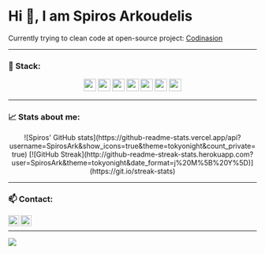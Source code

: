 # Hi :wave:, I am Spiros Arkoudelis

Currently trying to clean code at open-source project: [Codinasion](https://github.com/codinasion)


***

### :memo: Stack:

<p align="center">
 <img height="25" src="https://github.com/get-icon/geticon/blob/master/icons/java.svg">  <img height="25" src="https://github.com/get-icon/geticon/blob/master/icons/c.svg">  <img height="25" src="https://github.com/get-icon/geticon/blob/master/icons/python.svg"> <img height="25" src="https://github.com/get-icon/geticon/blob/master/icons/julia.svg">  <img height="25" src="https://github.com/get-icon/geticon/blob/master/icons/git.svg">  <img height="25" src="https://github.com/get-icon/geticon/blob/master/icons/linux-tux.svg">  <img height="25" src="https://github.com/get-icon/geticon/blob/master/icons/mysql.svg">
</p>

***

### :chart_with_upwards_trend: Stats about me:

<p align="center">
 ![Spiros' GitHub stats](https://github-readme-stats.vercel.app/api?username=SpirosArk&show_icons=true&theme=tokyonight&count_private=true)
 [![GitHub Streak](http://github-readme-streak-stats.herokuapp.com?user=SpirosArk&theme=tokyonight&date_format=j%20M%5B%20Y%5D)](https://git.io/streak-stats)
</p>

***

### :mailbox: Contact:
<a target="_blank" href="https://www.linkedin.com/in/spiros-arkoudelis/">
  <img align="left" alt="LinkdeIN" width="22px" src="https://cdn.jsdelivr.net/npm/simple-icons@v3/icons/linkedin.svg" />
</a><a target="_blank" href="mailto:sp.arkoudelis@gmail.com">
  <img align="left" alt="Gmail" width="22px" src="https://cdn.jsdelivr.net/npm/simple-icons@v3/icons/gmail.svg" /></a>
</br>
  
***

![](https://komarev.com/ghpvc/?username=SpirosArk)
<!--
**SpirosArk/SpirosArk** is a ✨ _special_ ✨ repository because its `README.md` (this file) appears on your GitHub profile.

Here are some ideas to get you started:

- 🔭 I’m currently working on ...
- 🌱 I’m currently learning ...
- 👯 I’m looking to collaborate on ...
- 🤔 I’m looking for help with ...
- 💬 Ask me about ...
- 📫 How to reach me: ...
- 😄 Pronouns: ...
- ⚡ Fun fact: ...
:thought_balloon:
-->
